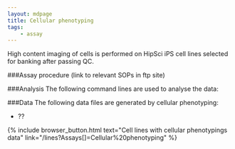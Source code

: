 ```yaml
---
layout: mdpage
title: Cellular phenotyping
tags:
    - assay
---
```


High content imaging of cells is performed on HipSci iPS cell lines selected for banking after passing QC.

###Assay procedure
(link to relevant SOPs in ftp site)

###Analysis
The following command lines are used to analyse the data:

###Data
The following data files are generated by cellular phenotyping:
*   ??

{% include browser_button.html text="Cell lines with cellular phenotypings data" link="/lines?Assays[]=Cellular%20phenotyping" %}
